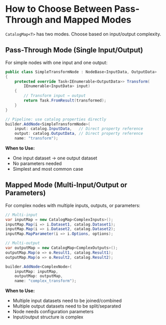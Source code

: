 # How to Choose Between Pass-Through and Mapped Modes

`CatalogMap<T>` has two modes. Choose based on input/output complexity.

## Pass-Through Mode (Single Input/Output)

For simple nodes with one input and one output:

```csharp
public class SimpleTransformNode : NodeBase<InputData, OutputData>
{
    protected override Task<IEnumerable<OutputData>> Transform(
        IEnumerable<InputData> input)
    {
        // Transform input → output
        return Task.FromResult(transformed);
    }
}

// Pipeline: use catalog properties directly
builder.AddNode<SimpleTransformNode>(
    input: catalog.InputData,   // Direct property reference
    output: catalog.OutputData, // Direct property reference
    name: "transform");
```

**When to Use:**
- One input dataset → one output dataset
- No parameters needed
- Simplest and most common case

## Mapped Mode (Multi-Input/Output or Parameters)

For complex nodes with multiple inputs, outputs, or parameters:

```csharp
// Multi-input
var inputMap = new CatalogMap<ComplexInputs>();
inputMap.Map(i => i.Dataset1, catalog.Dataset1);
inputMap.Map(i => i.Dataset2, catalog.Dataset2);
inputMap.MapParameter(i => i.Options, options);

// Multi-output
var outputMap = new CatalogMap<ComplexOutputs>();
outputMap.Map(o => o.Result1, catalog.Result1);
outputMap.Map(o => o.Result2, catalog.Result2);

builder.AddNode<ComplexNode>(
    inputMap: inputMap,
    outputMap: outputMap,
    name: "complex_transform");
```

**When to Use:**
- Multiple input datasets need to be joined/combined
- Multiple output datasets need to be split/separated
- Node needs configuration parameters
- Input/output structure is complex

